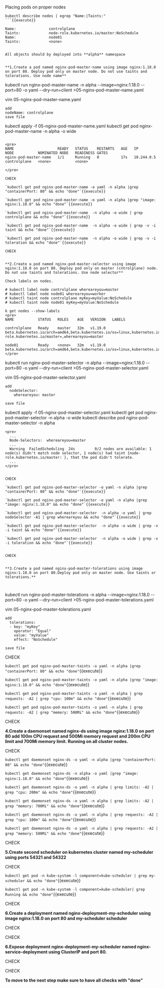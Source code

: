 Placing pods on proper nodes

```
kubectl describe nodes | egrep "Name:|Taints:"
```{{execute}}

Name:               controlplane
Taints:             node-role.kubernetes.io/master:NoSchedule
Name:               node01
Taints:             <none>


All objects should by deployed into **alpha** namespace


**1.Create a pod named nginx-pod-master-name using image nginx:1.18.0 on port 80. Deploy pod only on master node. Do not use taints and tolerations. Use node name**

```
kubectl run nginx-pod-master-name -n alpha --image=nginx:1.18.0 --port=80 -o yaml --dry-run=client >05-nginx-pod-master-name.yaml

vim 05-nginx-pod-master-name.yaml
```
add 
nodeName: controlplane
save file

```
kubectl apply -f 05-nginx-pod-master-name.yaml
kubectl get pod nginx-pod-master-name -n alpha -o wide
```

<pre>
NAME                    READY   STATUS    RESTARTS   AGE   IP           NODE           NOMINATED NODE   READINESS GATES
nginx-pod-master-name   1/1     Running   0          17s   10.244.0.5   controlplane   <none>           <none>

</pre>

CHECK

`kubectl get pod nginx-pod-master-name -o yaml -n alpha |grep "containerPort: 80" && echo "done"`{{execute}} 

`kubectl get pod nginx-pod-master-name -o yaml -n alpha |grep "image: nginx:1.18.0" && echo "done"`{{execute}} 

`kubectl get pod nginx-pod-master-name  -n alpha -o wide | grep controlplane && echo "done"`{{execute}} 

`kubectl get pod nginx-pod-master-name  -n alpha -o wide | grep -v -i taint && echo "done"`{{execute}} 

`kubectl get pod nginx-pod-master-name  -n alpha -o wide | grep -v -i toleration && echo "done"`{{execute}} 

CHECK


**2.Create a pod named nginx-pod-master-selector using image nginx:1.18.0 on port 80. Deploy pod only on master (cntrolplane) node. Do not use taints and tolerations. Use node selector**

Check labels on nodes. 

# kubectl label node controlplane whereareyou=master
# kubectl label node node01 whereareyou=worker
# kubectl taint node controlplane myKey=myValue:NoSchedule
# kubectl taint node node01 myKey=myValue:NoSchedule

k get nodes --show-labels
<pre>
NAME           STATUS   ROLES    AGE   VERSION   LABELS

controlplane   Ready    master   32m   v1.19.0   beta.kubernetes.io/arch=amd64,beta.kubernetes.io/os=linux,kubernetes.io/arch=amd64,kubernetes.io/hostname=controlplane,kubernetes.io/os=linux,node-role.kubernetes.io/master=,whereareyou=master

node01         Ready    <none>   32m   v1.19.0   beta.kubernetes.io/arch=amd64,beta.kubernetes.io/os=linux,kubernetes.io/arch=amd64,kubernetes.io/hostname=node01,kubernetes.io/os=linux,whereareyou=worker
</pre>

```
kubectl run nginx-pod-master-selector -n alpha --image=nginx:1.18.0 --port=80 -o yaml --dry-run=client >05-nginx-pod-master-selector.yaml

vim 05-nginx-pod-master-selector.yaml
```
add 
  nodeSelector:
    whereareyou: master

save file

```
kubectl apply -f 05-nginx-pod-master-selector.yaml
kubectl get pod nginx-pod-master-selector -n alpha -o wide
kubectl describe pod nginx-pod-master-selector -n alpha
```
<pre>
  ...
  Node-Selectors:  whereareyou=master
  ...
  Warning  FailedScheduling  24s         0/2 nodes are available: 1 node(s) didn't match node selector, 1 node(s) had taint {node-role.kubernetes.io/master: }, that the pod didn't tolerate.
  ...
</pre>


CHECK

`kubectl get pod nginx-pod-master-selector -o yaml -n alpha |grep "containerPort: 80" && echo "done"`{{execute}} 

`kubectl get pod nginx-pod-master-selector -o yaml -n alpha |grep "image: nginx:1.18.0" && echo "done"`{{execute}} 

`kubectl get pod nginx-pod-master-selector  -n alpha -o yaml | grep nodeSelector -A1 | grep whereareyou && echo "done"`{{execute}} 

`kubectl get pod nginx-pod-master-selector  -n alpha -o wide | grep -v -i taint && echo "done"`{{execute}} 

`kubectl get pod nginx-pod-master-selector  -n alpha -o wide | grep -v -i toleration && echo "done"`{{execute}} 


CHECK


**3.Create a pod named nginx-pod-master-tolerations using image nginx:1.18.0 on port 80.Deploy pod only on master node. Use taints or tolerations.**



```
kubectl run nginx-pod-master-tolerations -n alpha --image=nginx:1.18.0 --port=80 -o yaml --dry-run=client >05-nginx-pod-master-tolerations.yaml

vim 05-nginx-pod-master-tolerations.yaml
```
add 
  tolerations:
  - key: "myKey"
    operator: "Equal"
    value: "myValue"
    effect: "NoSchedule"
    
save file

```


CHECK

`kubectl get pod nginx-pod-master-taints -o yaml -n alpha |grep "containerPort: 80" && echo "done"`{{execute}} 

`kubectl get pod nginx-pod-master-taints -o yaml -n alpha |grep "image: nginx:1.18.0" && echo "done"`{{execute}} 

`kubectl get pod nginx-pod-master-taints -o yaml -n alpha | grep requests: -A2 | grep "cpu: 100m" && echo "done"`{{execute}} 

`kubectl get pod nginx-pod-master-taints -o yaml -n alpha | grep requests: -A2 | grep "memory: 500Mi" && echo "done"`{{execute}} 

CHECK

**4.Create a daemonset named nginx-ds using image nginx:1.18.0 on port 80 add 100m CPU request and 500Mi memory request and 200m CPU limit and 700Mi memory limit. Running on all cluster nodes.**

CHECK

`kubectl get daemonset nginx-ds -o yaml -n alpha |grep "containerPort: 80" && echo "done"`{{execute}} 

`kubectl get daemonset nginx-ds -n alpha -o yaml |grep "image: nginx:1.18.0" && echo "done"`{{execute}} 

`kubectl get daemonset nginx-ds -o yaml -n alpha | grep limits: -A2 | grep "cpu: 200m" && echo "done"`{{execute}} 

`kubectl get daemonset nginx-ds -o yaml -n alpha | grep limits: -A2 | grep "memory: 700Mi" && echo "done"`{{execute}} 

`kubectl get daemonset nginx-ds -o yaml -n alpha | grep requests: -A2 | grep "cpu: 100m" && echo "done"`{{execute}} 

`kubectl get daemonset nginx-ds -o yaml -n alpha | grep requests: -A2 | grep "memory: 500Mi" && echo "done"`{{execute}} 

CHECK

**5.Create second scheduler on kubernetes cluster named my-scheduler using ports 54321  and 54322**

CHECK

`kubectl get pod -n kube-system -l component=kube-scheduler | grep my-scheduler && echo "done"`{{execute}} 

`kubectl get pod -n kube-system -l component=kube-scheduler| grep Running && echo "done"`{{execute}} 

CHECK

**6.Create a deployment named nginx-deployment-my-scheduler using image nginx:1.18.0 on port 80 and my-scheduler scheduler**

CHECK


CHECK


**6.Expose deployment nginx-deployment-my-scheduler named nginx-service-deployment using ClusterIP and port 80.**

CHECK


CHECK

**To move to the next step make sure to have all checks with "done"**
